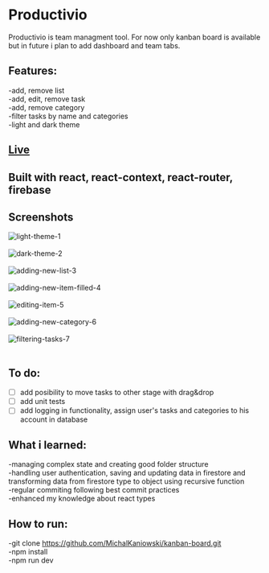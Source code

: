 <h1>Productivio</h1>

Productivio is team managment tool. For now only kanban board is available but in future i plan to add dashboard and team tabs.

Features:
---
-add, remove list <br />
-add, edit, remove task <br />
-add, remove category <br />
-filter tasks by name and categories <br />
-light and dark theme <br />

[Live](productivio.netlify.app/)
---

Built with react, react-context, react-router, firebase 
---

Screenshots
---
![light-theme-1](https://github.com/MichalKaniowski/kanban-board/assets/99476197/3787ff0e-4aa3-4d6b-b743-e3020f04ab4a) <br /><br />
![dark-theme-2](https://github.com/MichalKaniowski/kanban-board/assets/99476197/fd32a18a-762d-4a0b-9759-80c0ccc83ba4) <br /><br />
![adding-new-list-3](https://github.com/MichalKaniowski/kanban-board/assets/99476197/84d81f89-790f-4367-9939-5ce5cad404c0) <br /><br />
![adding-new-item-filled-4](https://github.com/MichalKaniowski/kanban-board/assets/99476197/1b45ea39-2cb1-43b2-a460-9803db0c5922) <br /><br />
![editing-item-5](https://github.com/MichalKaniowski/kanban-board/assets/99476197/63f0a72e-f436-4b9d-aad3-07aa6c5f95b1) <br /><br />
![adding-new-category-6](https://github.com/MichalKaniowski/kanban-board/assets/99476197/14a27dbb-4fd8-47db-ae0b-4f4705bbf2d8) <br /><br />
![filtering-tasks-7](https://github.com/MichalKaniowski/kanban-board/assets/99476197/0aabe28b-b31e-4919-9702-f41c056c5e5d) <br /><br />

To do:
---
- [ ] add posibility to move tasks to other stage with drag&drop
- [ ] add unit tests
- [ ] add logging in functionality, assign user's tasks and categories to his account in database

What i learned:
---
-managing complex state and creating good folder structure <br />
-handling user authentication, saving and updating data in firestore and transforming data from firestore type to object using recursive function <br />
-regular commiting following best commit practices <br />
-enhanced my knowledge about react types <br />

How to run:
---
-git clone https://github.com/MichalKaniowski/kanban-board.git <br />
-npm install <br />
-npm run dev <br />


